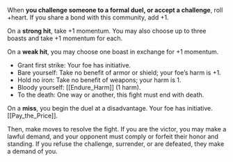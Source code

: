 When **you challenge someone to a formal duel, or accept a challenge**, roll +heart. If you share a bond with this community, add +1. 

On a **strong hit**, take +1 momentum. You may also choose up to three boasts and take +1 momentum for each. 

On a **weak hit**, you may choose one boast in exchange for +1 momentum. 
- Grant first strike: Your foe has initiative. 
- Bare yourself: Take no benefit of armor or shield; your foe’s harm is +1. 
- Hold no iron: Take no benefit of weapons; your harm is 1. 
- Bloody yourself: [[Endure_Harm]] (1 harm). 
- To the death: One way or another, this fight must end with death. 

On a **miss**, you begin the duel at a disadvantage. Your foe has initiative. [[Pay_the_Price]]. 

Then, make moves to resolve the fight. If you are the victor, you may make a lawful demand, and your opponent must comply or forfeit their honor and standing. If you refuse the challenge, surrender, or are defeated, they make a demand of you.